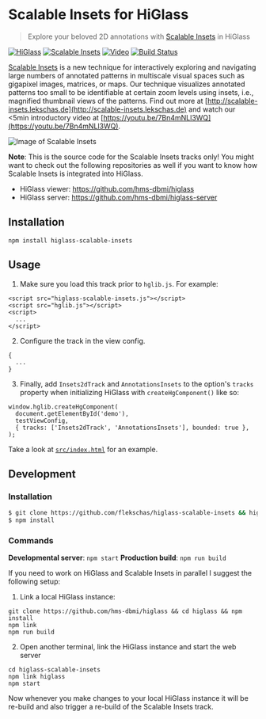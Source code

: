 # Scalable Insets for HiGlass

> Explore your beloved 2D annotations with [Scalable Insets](http://scalable-insets.lekschas.de) in HiGlass

[![HiGlass](https://img.shields.io/badge/higlass-👍-red.svg?colorB=ff2b00)](http://higlass.io)
[![Scalable Insets](https://img.shields.io/badge/scalable%20insets-😍-red.svg?colorB=ff2b00)](http://scalable-insets.lekschas.de)
[![Video](https://img.shields.io/badge/video-🎉-red.svg?colorB=ff2b00)](https://youtu.be/7Bn4mNLl3WQ)
[![Build Status](https://img.shields.io/travis/flekschas/higlass-scalable-insets/master.svg?colorB=ff2b00)](https://travis-ci.org/flekschas/higlass-scalable-insets)

[Scalable Insets](http://scalable-insets.lekschas.de) is a new technique for interactively exploring and navigating large numbers of annotated patterns in multiscale visual spaces such as gigapixel images, matrices, or maps. Our technique visualizes annotated patterns too small to be identifiable at certain zoom levels using insets, i.e., magnified thumbnail views of the patterns. Find out more at [http://scalable-insets.lekschas.de](http://scalable-insets.lekschas.de) and watch our <5min introductory video at [https://youtu.be/7Bn4mNLl3WQ](https://youtu.be/7Bn4mNLl3WQ).

![Image of Scalable Insets](http://scalable-insets.lekschas.de/images/teaser.jpg)

**Note**: This is the source code for the Scalable Insets tracks only! You might want to check out the following repositories as well if you want to know how Scalable Insets is integrated into HiGlass.

- HiGlass viewer: https://github.com/hms-dbmi/higlass
- HiGlass server: https://github.com/hms-dbmi/higlass-server

## Installation

```
npm install higlass-scalable-insets
```

## Usage

1. Make sure you load this track prior to `hglib.js`. For example:

```
<script src="higlass-scalable-insets.js"></script>
<script src="hglib.js"></script>
<script>
  ...
</script>
```

2. Configure the track in the view config.

```
{
  ...
}
```

3. Finally, add `Insets2dTrack` and `AnnotationsInsets` to the option's `tracks` property when initializing HiGlass with `createHgComponent()` like so:

```
window.hglib.createHgComponent(
  document.getElementById('demo'),
  testViewConfig,
  { tracks: ['Insets2dTrack', 'AnnotationsInsets'], bounded: true },
);
```

Take a look at [`src/index.html`](src/index.html) for an example.

## Development

### Installation

```bash
$ git clone https://github.com/flekschas/higlass-scalable-insets && higlass-scalable-insets
$ npm install
```

### Commands

**Developmental server**: `npm start`
**Production build**: `npm run build`

If you need to work on HiGlass and Scalable Insets in parallel I suggest the following setup:

1. Link a local HiGlass instance:

```
git clone https://github.com/hms-dbmi/higlass && cd higlass && npm install
npm link
npm run build
```

2. Open another terminal, link the HiGlass instance and start the web server

```
cd higlass-scalable-insets
npm link higlass
npm start
```

Now whenever you make changes to your local HiGlass instance it will be re-build and also trigger a re-build of the Scalable Insets track.
